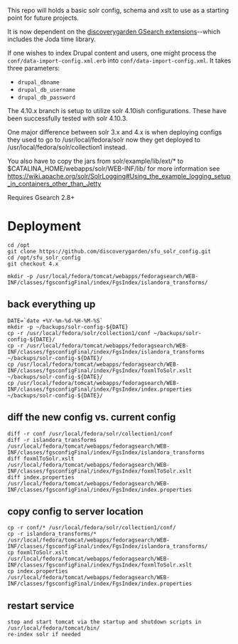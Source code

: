 This repo will holds a basic solr config, schema and xslt to use as a starting point for future projects.

It is now dependent on the [discoverygarden GSearch extensions](https://github.com/discoverygarden/dgi_gsearch_extensions)--which includes the Joda time library.

If one wishes to index Drupal content and users, one might process the `conf/data-import-config.xml.erb` into `conf/data-import-config.xml`. It takes three parameters:
* `drupal_dbname`
* `drupal_db_username`
* `drupal_db_password`

The 4.10.x branch is setup to utilize solr 4.10ish configurations. These have been successfully tested with solr 4.10.3.

One major difference between solr 3.x and 4.x is when deploying configs they used to go to /usr/local/fedora/solr now they get deployed to /usr/local/fedora/solr/collection1 instead.

You also have to copy the jars from solr/example/lib/ext/* to $CATALINA_HOME/webapps/solr/WEB-INF/lib/ for more information see https://wiki.apache.org/solr/SolrLogging#Using_the_example_logging_setup_in_containers_other_than_Jetty

Requires Gsearch 2.8+

# Deployment
```
cd /opt
git clone https://github.com/discoverygarden/sfu_solr_config.git
cd /opt/sfu_solr_config
git checkout 4.x

mkdir -p /usr/local/fedora/tomcat/webapps/fedoragsearch/WEB-INF/classes/fgsconfigFinal/index/FgsIndex/islandora_transforms/
```
## back everything up
```
DATE=`date +%Y-%m-%d-%H-%M-%S`
mkdir -p ~/backups/solr-config-${DATE}
cp -r /usr/local/fedora/solr/collection1/conf ~/backups/solr-config-${DATE}/
cp -r /usr/local/fedora/tomcat/webapps/fedoragsearch/WEB-INF/classes/fgsconfigFinal/index/FgsIndex/islandora_transforms ~/backups/solr-config-${DATE}/
cp /usr/local/fedora/tomcat/webapps/fedoragsearch/WEB-INF/classes/fgsconfigFinal/index/FgsIndex/foxmlToSolr.xslt ~/backups/solr-config-${DATE}/
cp /usr/local/fedora/tomcat/webapps/fedoragsearch/WEB-INF/classes/fgsconfigFinal/index/FgsIndex/index.properties ~/backups/solr-config-${DATE}/
```
## diff the new config vs. current config
```
diff -r conf /usr/local/fedora/solr/collection1/conf
diff -r islandora_transforms /usr/local/fedora/tomcat/webapps/fedoragsearch/WEB-INF/classes/fgsconfigFinal/index/FgsIndex/islandora_transforms
diff foxmlToSolr.xslt /usr/local/fedora/tomcat/webapps/fedoragsearch/WEB-INF/classes/fgsconfigFinal/index/FgsIndex/foxmlToSolr.xslt
diff index.properties /usr/local/fedora/tomcat/webapps/fedoragsearch/WEB-INF/classes/fgsconfigFinal/index/FgsIndex/index.properties
```
## copy config to server location
```
cp -r conf/* /usr/local/fedora/solr/collection1/conf/
cp -r islandora_transforms/* /usr/local/fedora/tomcat/webapps/fedoragsearch/WEB-INF/classes/fgsconfigFinal/index/FgsIndex/islandora_transforms/
cp foxmlToSolr.xslt /usr/local/fedora/tomcat/webapps/fedoragsearch/WEB-INF/classes/fgsconfigFinal/index/FgsIndex/foxmlToSolr.xslt
cp index.properties /usr/local/fedora/tomcat/webapps/fedoragsearch/WEB-INF/classes/fgsconfigFinal/index/FgsIndex/index.properties
```
## restart service
```
stop and start tomcat via the startup and shutdown scripts in /usr/local/fedora/tomcat/bin/
re-index solr if needed
```
